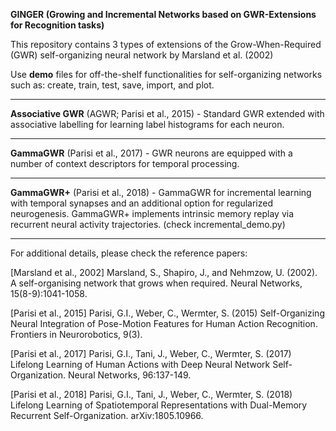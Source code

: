 **GINGER (Growing and Incremental Networks based on GWR-Extensions for Recognition tasks)**

This repository contains 3 types of extensions of the Grow-When-Required (GWR) self-organizing neural network by Marsland et al. (2002)

Use **demo** files for off-the-shelf functionalities for self-organizing networks such as: create, train, test, save, import, and plot.

----------------------------------------------------------
**Associative GWR** (AGWR; Parisi et al., 2015) - Standard GWR extended with associative labelling for learning label histograms for each neuron.

----------------------------------------------------------
**GammaGWR** (Parisi et al., 2017) - GWR neurons are equipped with a number of context descriptors for temporal processing.

----------------------------------------------------------
**GammaGWR+** (Parisi et al., 2018) - GammaGWR for incremental learning with temporal synapses and an additional option for regularized neurogenesis. GammaGWR+ implements intrinsic memory replay via recurrent neural activity trajectories.
(check incremental_demo.py)

----------------------------------------------------------
For additional details, please check the reference papers:

[Marsland et al., 2002] Marsland, S., Shapiro, J., and Nehmzow, U. (2002). A self-organising network that grows when required. Neural Networks, 15(8-9):1041-1058.

[Parisi et al., 2015] Parisi, G.I., Weber, C., Wermter, S. (2015) Self-Organizing Neural Integration of Pose-Motion Features for Human Action Recognition. Frontiers in Neurorobotics, 9(3).

[Parisi et al., 2017] Parisi, G.I., Tani, J., Weber, C., Wermter, S. (2017) Lifelong Learning of Human Actions with Deep Neural Network Self-Organization. Neural Networks, 96:137-149.

[Parisi et al., 2018] Parisi, G.I., Tani, J., Weber, C., Wermter, S. (2018) Lifelong Learning of Spatiotemporal Representations with Dual-Memory Recurrent Self-Organization. arXiv:1805.10966.
